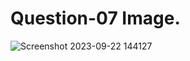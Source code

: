 # Question-07 Image.
![Screenshot 2023-09-22 144127](https://github.com/Khush0031/pw-skills-full-stack-web-dev-assignment-solution/assets/121889921/7161c916-f217-489a-a490-181e8408fa83)
